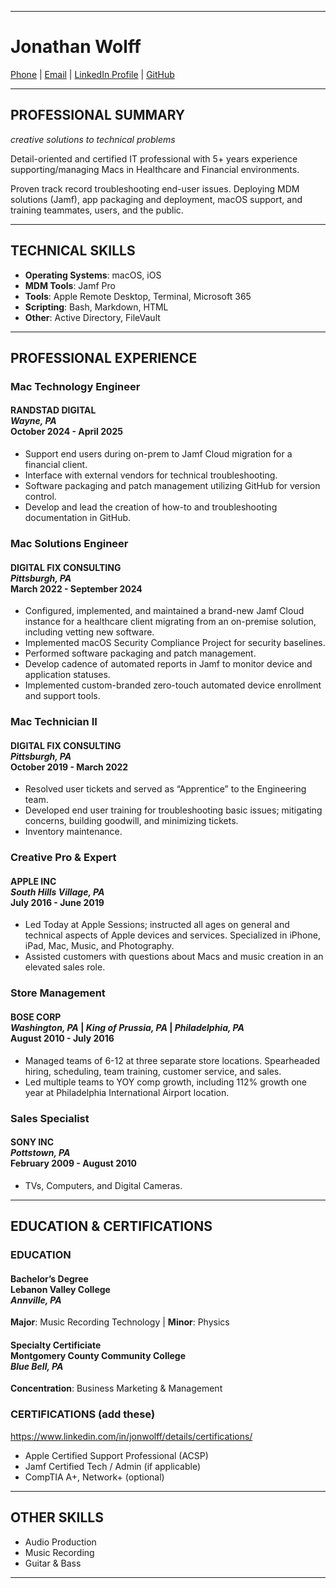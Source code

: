 ***

# Jonathan Wolff

<a href="tel:267-640-5589">Phone</a> | [Email](mailto:jonathancwolff@gmail.com) | [LinkedIn Profile](https://www.linkedin.com/in/jonwolff/) | [GitHub](https://github.com/wolffjawn)

***

## PROFESSIONAL SUMMARY

*creative solutions to technical problems*

Detail-oriented and certified IT professional with 5+ years experience supporting/managing Macs in Healthcare and Financial environments.

Proven track record troubleshooting end-user issues. Deploying MDM solutions (Jamf), app packaging and deployment, macOS support, and training teammates, users, and the public.

***

## TECHNICAL SKILLS
- **Operating Systems**: macOS, iOS
- **MDM Tools**: Jamf Pro
- **Tools**: Apple Remote Desktop, Terminal, Microsoft 365
- **Scripting**: Bash, Markdown, HTML
- **Other**: Active Directory, FileVault

***

## PROFESSIONAL EXPERIENCE

### Mac Technology Engineer
#### RANDSTAD DIGITAL <br> *Wayne, PA* <br> October 2024 - April 2025
- Support end users during on-prem to  Jamf Cloud migration for a financial client.
- Interface with external vendors for technical troubleshooting.
- Software packaging and patch management utilizing GitHub for version control.
- Develop and lead the creation of how-to and troubleshooting documentation in GitHub.

### Mac Solutions Engineer
#### DIGITAL FIX CONSULTING <br> *Pittsburgh, PA* <br> March 2022 - September 2024
- Configured, implemented, and maintained a brand-new Jamf Cloud instance for a healthcare client migrating from an on-premise solution, including vetting new software.
- Implemented macOS Security Compliance Project for security baselines.
- Performed software packaging and patch management.
- Develop cadence of  automated reports in Jamf to monitor device and application statuses.
- Implemented custom-branded zero-touch automated device enrollment and support tools.

### Mac Technician II
#### DIGITAL FIX CONSULTING <br> *Pittsburgh, PA* <br> October 2019 - March 2022
- Resolved user tickets and served as “Apprentice” to the Engineering team.
- Developed end user training for troubleshooting basic issues; mitigating concerns, building goodwill, and minimizing tickets. 
- Inventory maintenance.

### Creative Pro & Expert
#### APPLE INC <br> *South Hills Village, PA* <br> July 2016 - June 2019
- Led Today at Apple Sessions; instructed all ages on general and technical aspects of Apple devices and services. Specialized in iPhone, iPad, Mac, Music, and Photography. 
- Assisted customers with questions about Macs and music creation in an elevated sales role.

### Store Management
#### BOSE CORP <br> *Washington, PA* | *King of Prussia, PA* | *Philadelphia, PA* <br> August 2010 - July 2016
- Managed teams of 6-12 at three separate store locations. Spearheaded hiring, scheduling, team training, customer service, and sales.
- Led multiple teams to YOY comp growth, including 112% growth one year at Philadelphia International Airport location.

### Sales Specialist
#### SONY INC <br> *Pottstown, PA* <br> February 2009 - August 2010
- TVs, Computers, and Digital Cameras.

***

## EDUCATION & CERTIFICATIONS

### EDUCATION
#### Bachelor’s Degree <br> Lebanon Valley College <br> *Annville, PA*
**Major**: Music Recording Technology | **Minor**: Physics

#### Specialty Certificiate <br> Montgomery County Community College <br> *Blue Bell, PA*
**Concentration**: Business Marketing & Management

### CERTIFICATIONS (add these)
https://www.linkedin.com/in/jonwolff/details/certifications/

- Apple Certified Support Professional (ACSP)
- Jamf Certified Tech / Admin (if applicable)
- CompTIA A+, Network+ (optional)

***

## OTHER SKILLS
- Audio Production
- Music Recording
- Guitar & Bass

***
